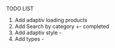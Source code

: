 TODO LIST

1. Add adaptiv loading products
3. Add Search by category +- completed 
4. Add adaptiv style -
5. Add types -